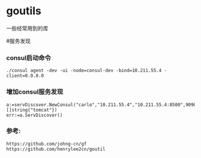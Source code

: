 # goutils

 一些经常用到的库


 #服务发现

 ### consul启动命令
    ./consul agent -dev -ui -node=consul-dev -bind=10.211.55.4 -client=0.0.0.0

 ### 增加consul服务发现
    a:=servDiscover.NewConsul("carlo","10.211.55.4","10.211.55.4:8500",9090,[]string{"tomcat"})
    err:=a.ServDiscover()


 ### 参考:
    https://github.com/johng-cn/gf
    https://github.com/henrylee2cn/goutil




